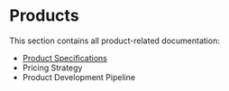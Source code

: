 # Products

This section contains all product-related documentation:

- [Product Specifications](product-supplier-specs.md)
- Pricing Strategy
- Product Development Pipeline
